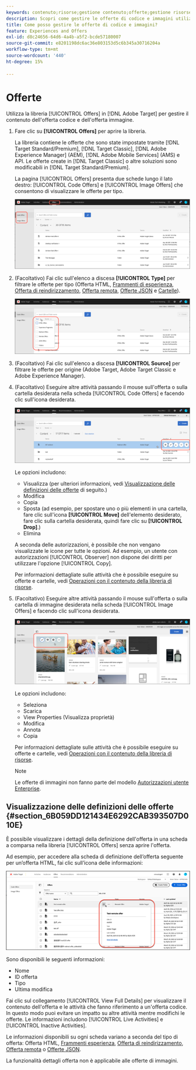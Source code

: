 ```yaml
---
keywords: contenuto;risorse;gestione contenuto;offerte;gestione risorse;inserire modalità selezione;modalità di selezione
description: Scopri come gestire le offerte di codice e immagini utilizzando la libreria Offerte di Adobe Target.
title: Come posso gestire le offerte di codice e immagini?
feature: Experiences and Offers
exl-id: d8c24656-64d6-4a4b-a5f2-bcde57180007
source-git-commit: e8201198dc6ac36e803153d5c6b345a30716204a
workflow-type: tm+mt
source-wordcount: '440'
ht-degree: 15%

---
```


# Offerte

Utilizza la libreria [!UICONTROL Offers] in [!DNL Adobe Target] per gestire il contenuto dell&#39;offerta codice e dell&#39;offerta immagine.

1. Fare clic su **[!UICONTROL Offers]** per aprire la libreria.

   La libreria contiene le offerte che sono state impostate tramite [!DNL Target Standard/Premium], [!DNL Target Classic], [!DNL Adobe Experience Manager] (AEM), [!DNL Adobe Mobile Services] (AMS) e API. Le offerte create in [!DNL Target Classic] o altre soluzioni sono modificabili in [!DNL Target Standard/Premium].

   La pagina [!UICONTROL Offers] presenta due schede lungo il lato destro: [!UICONTROL Code Offers] e [!UICONTROL Image Offers] che consentono di visualizzare le offerte per tipo.

   ![Pagina Offerte contenente le schede Offerte codice e Offerte immagine](/help/main/c-experiences/c-manage-content/assets/offers-page.png)

1. (Facoltativo) Fai clic sull&#39;elenco a discesa **[!UICONTROL Type]** per filtrare le offerte per tipo (Offerta HTML, [Frammenti di esperienza](/help/main/c-experiences/c-manage-content/aem-experience-fragments.md), [Offerta di reindirizzamento](/help/main/c-experiences/c-manage-content/offer-redirect.md), [Offerta remota](/help/main/c-experiences/c-manage-content/about-remote-offers.md), [Offerte JSON](/help/main/c-experiences/c-manage-content/create-json-offer.md) e [Cartelle](/help/main/c-experiences/c-manage-content/create-content-folder.md)).

   ![immagine_filtro offerte](assets/offers_filter.png)

1. (Facoltativo) Fai clic sull&#39;elenco a discesa **[!UICONTROL Source]** per filtrare le offerte per origine (Adobe Target, Adobe Target Classic e Adobe Experience Manager).

1. (Facoltativo) Eseguire altre attività passando il mouse sull&#39;offerta o sulla cartella desiderata nella scheda [!UICONTROL Code Offers] e facendo clic sull&#39;icona desiderata.

   ![Opzioni offerte codice](assets/offer-picker-large.png)

   Le opzioni includono:

   * Visualizza (per ulteriori informazioni, vedi [Visualizzazione delle definizioni delle offerte](#section_6B059DD121434E6292CAB393507D010E) di seguito.)
   * Modifica
   * Copia
   * Sposta (ad esempio, per spostare uno o più elementi in una cartella, fare clic sull&#39;icona **[!UICONTROL Move]** dell&#39;elemento desiderato, fare clic sulla cartella desiderata, quindi fare clic su **[!UICONTROL Drop]**.)
   * Elimina

   A seconda delle autorizzazioni, è possibile che non vengano visualizzate le icone per tutte le opzioni. Ad esempio, un utente con autorizzazioni [!UICONTROL Observer] non dispone dei diritti per utilizzare l&#39;opzione [!UICONTROL Copy].

   Per informazioni dettagliate sulle attività che è possibile eseguire su offerte e cartelle, vedi [Operazioni con il contenuto della libreria di risorse](/help/main/c-experiences/c-manage-content/assets-working.md).

1. (Facoltativo) Eseguire altre attività passando il mouse sull&#39;offerta o sulla cartella di immagine desiderata nella scheda [!UICONTROL Image Offers] e facendo clic sull&#39;icona desiderata.

   ![Opzioni offerte immagini](/help/main/c-experiences/c-manage-content/assets/image-offers-icons.png)

   Le opzioni includono:

   * Seleziona
   * Scarica
   * View Properties (Visualizza proprietà)
   * Modifica
   * Annota
   * Copia

   Per informazioni dettagliate sulle attività che è possibile eseguire su offerte e cartelle, vedi [Operazioni con il contenuto della libreria di risorse](/help/main/c-experiences/c-manage-content/assets-working.md).

   >[!NOTE]
   >
   >Le offerte di immagini non fanno parte del modello [Autorizzazioni utente Enterprise](/help/main/administrating-target/c-user-management/property-channel/property-channel.md).


## Visualizzazione delle definizioni delle offerte {#section_6B059DD121434E6292CAB393507D010E}

È possibile visualizzare i dettagli della definizione dell&#39;offerta in una scheda a comparsa nella libreria [!UICONTROL Offers] senza aprire l&#39;offerta.

Ad esempio, per accedere alla scheda di definizione dell’offerta seguente per un’offerta HTML, fai clic sull’icona delle informazioni:

![immagine html della scheda offerta](assets/offer-card-html-new.png)

Sono disponibili le seguenti informazioni:

* Nome
* ID offerta
* Tipo
* Ultima modifica

Fai clic sul collegamento [!UICONTROL View Full Details] per visualizzare il contenuto dell&#39;offerta e le attività che fanno riferimento a un&#39;offerta codice. In questo modo puoi evitare un impatto su altre attività mentre modifichi le offerte. Le informazioni includono [!UICONTROL Live Activities] e [!UICONTROL Inactive Activities].

Le informazioni disponibili su ogni scheda variano a seconda del tipo di offerta: Offerta HTML, [Frammenti esperienza](/help/main/c-experiences/c-manage-content/aem-experience-fragments.md), [Offerta di reindirizzamento](/help/main/c-experiences/c-manage-content/offer-redirect.md), [Offerta remota](/help/main/c-experiences/c-manage-content/about-remote-offers.md) o [Offerte JSON](/help/main/c-experiences/c-manage-content/create-json-offer.md).

La funzionalità dettagli offerta non è applicabile alle offerte di immagini.

<!--

## Training video: The Content Repository ![Overview badge](/help/main/assets/overview.png)

This video includes information about managing offers.

* Connection between the [Experience Cloud Asset Library](https://experienceleague.adobe.com/docs/core-services/interface/assets/creative-cloud.html) and the Target Content Library 
* Custom HTML Offers 
* Custom HTML Offer in the [!UICONTROL Visual Experience Composer]

>[!VIDEO](https://video.tv.adobe.com/v/17387)

-->
